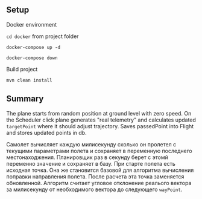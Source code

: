 ## Setup

Docker environment

`cd docker` from project folder

`docker-compose up -d`

`docker-compose down`

Build project

`mvn clean install`



## Summary
The plane starts from random position at ground level with zero speed.
On the Scheduler click plane generates "real telemetry" and calculates updated `targetPoint` where it should adjust trajectory.
Saves passedPoint into Flight and stores updated points in db.

Самолет вычисляет каждую милисекунду сколько он пролетел с текущими параметрами полета и сохраняет в переменную последнего местонаходжения.
Планировщик раз в секунду берет с этомй переменно значение и сохраняет в базу.
При старте полета есть исходная точка. Она же становится базовой для алгоритма вычисления поправки направления полета.
После расчета эта точка заменяется обновленной.
Алгоритм считает угловое отклонение реалього вектора за милисекунду от необходимого вектора до следующего `wayPoint`.
